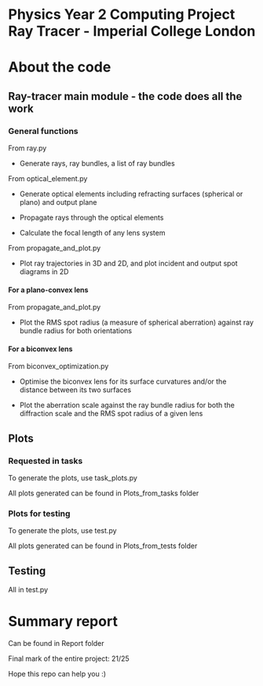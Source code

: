 # Physics Year 2 Computing Project Ray Tracer - Imperial College London

# About the code

## Ray-tracer main module - the code does all the work

### General functions

From ray.py

- Generate rays, ray bundles, a list of ray bundles

From optical_element.py

- Generate optical elements including refracting surfaces (spherical or plano) and output plane

- Propagate rays through the optical elements

- Calculate the focal length of any lens system

From propagate_and_plot.py

- Plot ray trajectories in 3D and 2D, and plot incident and output spot diagrams in 2D


#### For a plano-convex lens

From propagate_and_plot.py

- Plot the RMS spot radius (a measure of spherical aberration) against ray bundle radius for both orientations

#### For a biconvex lens

From biconvex_optimization.py

- Optimise the biconvex lens for its surface curvatures and/or the distance between its two surfaces

- Plot the aberration scale against the ray bundle radius for both the diffraction scale and the RMS spot radius of a given lens


## Plots 

### Requested in tasks

To generate the plots, use task_plots.py

All plots generated can be found in Plots_from_tasks folder

### Plots for testing

To generate the plots, use test.py

All plots generated can be found in Plots_from_tests folder


## Testing

All in test.py


# Summary report

Can be found in Report folder

Final mark of the entire project: 21/25

Hope this repo can help you :)
